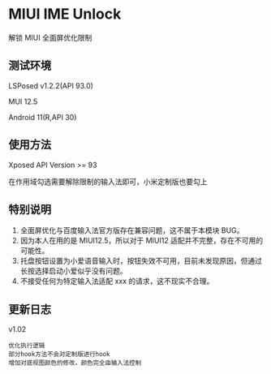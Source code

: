 # MIUI IME Unlock

解锁 MIUI 全面屏优化限制

## 测试环境

LSPosed v1.2.2(API 93.0)

MUI 12.5

Android 11(R,API 30)

## 使用方法

Xposed API Version >= 93

在作用域勾选需要解除限制的输入法即可，小米定制版也要勾上

## 特别说明

1. 全面屏优化与百度输入法官方版存在兼容问题，这不属于本模块 BUG。
2. 因为本人在用的是 MIUI12.5，所以对于 MIUI12 适配并不完整，存在不可用的可能性。
3. 托盘按钮设置为小爱语音输入时，按钮失效不可用，目前未发现原因，但通过长按选择启动小爱似乎没有问题。
4. 不接受任何为特定输入法适配 xxx 的请求，这不现实不合理。

## 更新日志

v1.02

    优化执行逻辑
    部分hook方法不会对定制版进行hook
    增加对底视图颜色的修改，颜色完全由输入法控制
